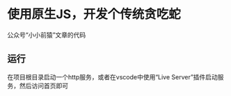 使用原生JS，开发个传统贪吃蛇
========================

公众号“小小前猿”文章的代码

运行
---

在项目根目录启动一个http服务，或者在vscode中使用“Live Server”插件启动服务，然后访问首页即可
